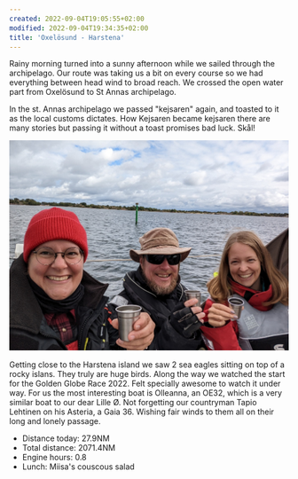 ```yaml
---
created: 2022-09-04T19:05:55+02:00
modified: 2022-09-04T19:34:35+02:00
title: 'Oxelösund - Harstena'
---
```


Rainy morning turned into a sunny afternoon while we sailed through the archipelago. Our route was taking us a bit on every course so we had everything between head wind to broad reach. We crossed the open water part from Oxelösund to St Annas archipelago. 

In the st. Annas archipelago we passed "kejsaren" again, and toasted to it as the local customs dictates. How Kejsaren became kejsaren there are many stories but passing it without a toast promises bad luck. Skål!

![Image](../2022/99eb470c3982eb34ec195b692bc4318d.jpg) 

Getting close to the Harstena island we saw 2 sea eagles sitting on top of a rocky islans. They truly are huge birds. Along the way we watched the start for the Golden Globe Race 2022. Felt specially awesome to watch it under way. For us the most interesting boat is Olleanna, an OE32, which is a very similar boat to our dear Lille Ø. Not forgetting our countryman Tapio Lehtinen on his Asteria, a Gaia 36. Wishing fair winds to them all on their long and lonely passage.


* Distance today: 27.9NM
* Total distance: 2071.4NM
* Engine hours: 0.8
* Lunch: Miisa's couscous salad
